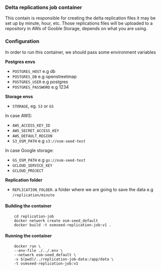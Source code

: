 ### Delta replications job container

This contain is responsible for creating the delta replication files it may be set up by minute, hour, etc. Those replications files will be uploaded to a repository in AWs of Gooble Storage, depends on what you are using.

### Configuration

In order to run this container, we should pass some environment variables

**Postgres envs**

- `POSTGRES_HOST` e.g db
- `POSTGRES_DB` e.g openstreetmap
- `POSTGRES_USER` e.g postgres
- `POSTGRES_PASSWORD`  e.g 1234

**Storage envs**

- `STORAGE`, eg. `S3` or `GS`

In case AWS:

- `AWS_ACCESS_KEY_ID`
- `AWS_SECRET_ACCESS_KEY`
- `AWS_DEFAULT_REGION`
- `S3_OSM_PATH` e.g `s3://osm-seed-test`

In case Google storage:

- `GS_OSM_PATH` e.g `gs://osm-seed-test`
- `GCLOUD_SERVICE_KEY`
- `GCLOUD_PROJECT`

**Replication folder**

- `REPLICATION_FOLDER`. a folder where we are going to save the data e.g  `/replication/minute`

#### Building the container

```
    cd replication-job
    docker network create osm-seed_default
    docker build -t osmseed-replication-job:v1 .
```

#### Running the container

```
    docker run \
    --env-file ./../.env \
    --network osm-seed_default \
    -v $(pwd)/../replication-job-data:/app/data \
    -t osmseed-replication-job:v1
```
